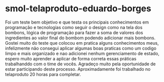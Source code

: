 # smol-telaproduto-eduardo-borges

Foi um teste bem objetivo e que testa os principais conhecimentos em programação e
tecnologias como seguir o design como na tela dos bombons, lógica de programação para fazer a soma
de valores dos ingredientes ao valor final do bombom podendo adicionar mais bombons.
Gostei muito do teste que colocou em pratica alguns conhecimentos meus, infelizmente não consegui aplicar algumas boas praticas como 
um codigo limpo e mais organizado e nao adicionei nenhum gerenciamento de estado, espero muito aprender a aplicar de forma correta essas práticas trabalhanddo com o time de vocês.
Agradeço muito pela oportunidade de estar participando deste processo.
Aproximadamente foi trabalhado no telaproduto 20 horas para completar.
